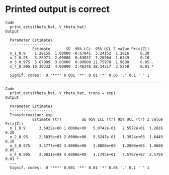 # Printed output is correct

    Code
      print_ests(theta_hat, V_theta_hat)
    Output
      
      Parameter Estimates
      -------------------
                Estimate       SE  95% LCL  95% UCL Z value Pr(>|Z|)  
      n_1_0.9    1.28155  1.00000 -0.67841  3.24152  1.2816     0.20  
      n_2_0.95   3.28971  2.00000 -0.63022  7.20964  1.6449     0.10  
      n_3_0.975  5.87989  3.00000  0.00000 11.75978  1.9600     0.05 .
      n_4_0.995 10.30332  4.00000  2.46346 18.14317  2.5758     0.01 *
      ---
      Signif. codes:  0 '***' 0.001 '**' 0.01 '*' 0.05 '.' 0.1 ' ' 1

---

    Code
      print_ests(theta_hat, V_theta_hat, trans = exp)
    Output
      
      Parameter Estimates
      -------------------
      Transformation: exp 
                Estimate (tr)         SE 95% LCL (tr) 95% UCL (tr) Z value Pr(>|Z|)  
      n_1_0.9      3.6022e+00 1.0000e+00   5.0742e-01   2.5572e+01  1.2816     0.20  
      n_2_0.95     2.6835e+01 2.0000e+00   5.3247e-01   1.3524e+03  1.6449     0.10  
      n_3_0.975    3.5777e+02 3.0000e+00   1.0000e+00   1.2800e+05  1.9600     0.05 .
      n_4_0.995    2.9831e+04 4.0000e+00   1.1745e+01   7.5767e+07  2.5758     0.01 *
      ---
      Signif. codes:  0 '***' 0.001 '**' 0.01 '*' 0.05 '.' 0.1 ' ' 1

